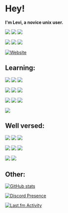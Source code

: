 # Hey!

**I'm Levi, a novice unix user.**

[![](https://img.shields.io/endpoint?url=https://pronoundb.org/shields/612a8abf8ba6fe6c3e1da407&style=for-the-badge&colorA=F331A2&colorB=C71585)](https://en.pronouns.page/he&they)
[![](https://img.shields.io/static/v1?label=%F0%9F%87%AC%F0%9F%87%A7&message=English&colorA=F33158&colorB=CF1B2B&style=for-the-badge)](#) [![](https://img.shields.io/static/v1?label=%F0%9F%87%B8%F0%9F%87%AA&message=Swedish&colorA=3197F3&colorB=006AA7&style=for-the-badge)](#)


[![](https://img.shields.io/twitch/status/levisnoot?colorA=9146FF&colorB=7A31F3&logo=Twitch&logoColor=white&style=for-the-badge)](https://www.twitch.tv/levisnoot)
[![](https://img.shields.io/twitter/follow/LeviSnoot?colorA=31BCF3&colorB=1CA0F1&logo=Twitter&logoColor=white&style=for-the-badge)](https://twitter.com/intent/follow?screen_name=LeviSnoot)
[![](https://img.shields.io/discord/696045001070870568?label=Discord&logo=Discord&logoColor=white&colorA=317BF3&colorB=5865F2&style=for-the-badge)](http://lev1.ml/discord)

[![Website](https://img.shields.io/badge/Website-levi.land-cf0044?style=for-the-badge&colorA=F3314A&colorB=cf0044)](https://levi.land)

## Learning:
[![](https://img.shields.io/badge/Arch%20Linux-1793D1?logo=arch-linux&logoColor=fff&style=for-the-badge)](https://archlinux.org/)
[![](https://img.shields.io/badge/Debian-A81D33?logo=debian&logoColor=fff&style=for-the-badge)](https://debian.org/)
[![](https://img.shields.io/badge/Docker-2496ED?logo=docker&logoColor=fff&style=for-the-badge)](https://docker.com/)


[![](https://img.shields.io/badge/Git-F05032?logo=git&logoColor=fff&style=for-the-badge)](https://git-scm.com/)
[![](https://img.shields.io/badge/JavaScript-F7DF1E?logo=javascript&logoColor=000&style=for-the-badge)](https://javascript.com/)
[![](https://img.shields.io/badge/Manjaro-35BF5C?logo=manjaro&logoColor=fff&style=for-the-badge)](https://manjaro.org/)


[![](https://img.shields.io/badge/Node.js-339933?logo=nodedotjs&logoColor=fff&style=for-the-badge)](https://nodejs.org/)
[![](https://img.shields.io/badge/NGINX-009639?logo=nginx&logoColor=fff&style=for-the-badge)](https://nginx.com/)
[![](https://img.shields.io/badge/Portainer-13BEF9?logo=portainer&logoColor=fff&style=for-the-badge)](https://portainer.io/)


[![](https://img.shields.io/badge/WordPress-21759B?logo=wordpress&logoColor=fff&style=for-the-badge)](https://wordpress.org/)

## Well versed:
![](https://img.shields.io/badge/Adobe%20After%20Effects-00005b?logo=adobeaftereffects&logoColor=fff&style=for-the-badge)
![](https://img.shields.io/badge/Adobe%20Illustrator-330000?logo=adobeillustrator&logoColor=fff&style=for-the-badge)
![](https://img.shields.io/badge/Adobe%20Photoshop-001e36?logo=adobephotoshop&logoColor=fff&style=for-the-badge)


![](https://img.shields.io/badge/Adobe%20Premiere%20Pro-00005b?logo=adobepremierepro&logoColor=fff&style=for-the-badge)
![](https://img.shields.io/badge/Open%20Broadcaster%20Software-302E31?logo=obsstudio&logoColor=fff&style=for-the-badge)
![](https://img.shields.io/badge/PowerShell-5391FE?logo=powershell&logoColor=fff&style=for-the-badge)


![](https://img.shields.io/badge/Windows-0078D4?logo=windows11&logoColor=fff&style=for-the-badge)
![](https://img.shields.io/badge/Windows%20Terminal-4d4d4d?logo=windowsterminal&logoColor=fff&style=for-the-badge)

## Other:

[![GitHub stats](https://github-readme-stats.vercel.app/api?username=LeviSnoot&hide=stars&theme=dark)](#)[](https://discord.com/users/86612175073869824)

[![Discord Presence](https://lanyard.cnrad.dev/api/86612175073869824)](https://discord.com/users/86612175073869824)

[![Last.fm Activity](https://toru.kio.dev/api/v1/levidragon?theme=dark)](https://last.fm/user/levidragon)
